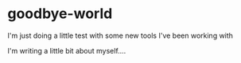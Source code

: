 # goodbye-world
I'm just doing a little test with some new tools I've been working with

I'm writing a little bit about myself....


